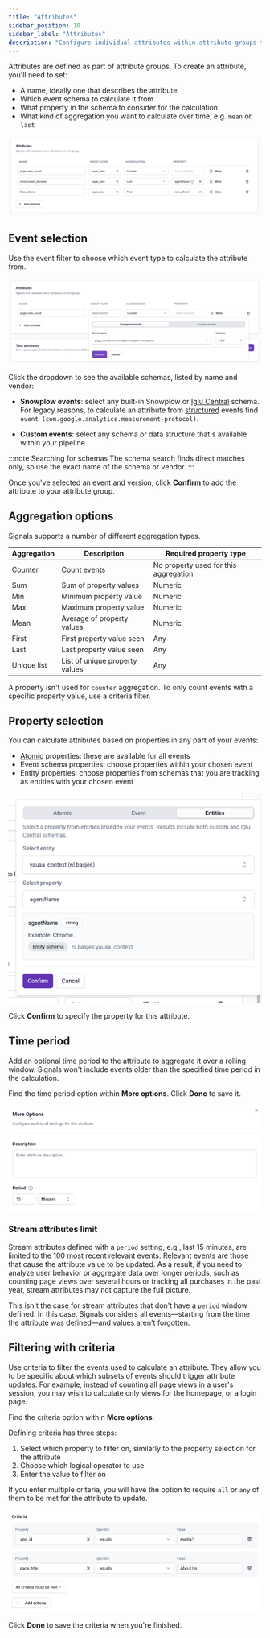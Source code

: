 ```yaml
---
title: "Attributes"
sidebar_position: 10
sidebar_label: "Attributes"
description: "Configure individual attributes within attribute groups to specify event schemas, properties, and aggregation methods for Signals calculations."
---
```


Attributes are defined as part of attribute groups. To create an attribute, you'll need to set:
* A name, ideally one that describes the attribute
* Which event schema to calculate it from
* What property in the schema to consider for the calculation
* What kind of aggregation you want to calculate over time, e.g. `mean` or `last`

![](../../images/attribute-group-attributes.png)

## Event selection

Use the event filter to choose which event type to calculate the attribute from.

![](../../images/attribute-event-filter.png)

Click the dropdown to see the available schemas, listed by name and vendor:

* **Snowplow events**: select any built-in Snowplow or [Iglu Central](https://iglucentral.com) schema. For legacy reasons, to calculate an attribute from [structured](/docs/events/custom-events/structured-events/index.md) events find `event (com.google.analytics.measurement-protocol)`.

* **Custom events**: select any schema or data structure that's available within your pipeline.

:::note Searching for schemas
The schema search finds direct matches only, so use the exact name of the schema or vendor.
:::

Once you've selected an event and version, click **Confirm** to add the attribute to your attribute group.

## Aggregation options

Signals supports a number of different aggregation types.

| Aggregation | Description                    | Required property type                |
| ----------- | ------------------------------ | ------------------------------------- |
| Counter     | Count events                   | No property used for this aggregation |
| Sum         | Sum of property values         | Numeric                               |
| Min         | Minimum property value         | Numeric                               |
| Max         | Maximum property value         | Numeric                               |
| Mean        | Average of property values     | Numeric                               |
| First       | First property value seen      | Any                                   |
| Last        | Last property value seen       | Any                                   |
| Unique list | List of unique property values | Any                                   |

A property isn't used for `counter` aggregation. To only count events with a specific property value, use a criteria filter.

## Property selection

You can calculate attributes based on properties in any part of your events:
* [Atomic](/docs/fundamentals/canonical-event/index.md) properties: these are available for all events
* Event schema properties: choose properties within your chosen event
* Entity properties: choose properties from schemas that you are tracking as entities with your chosen event

![](../../images/attribute-property-selector.png)

Click **Confirm** to specify the property for this attribute.

## Time period

Add an optional time period to the attribute to aggregate it over a rolling window. Signals won't include events older than the specified time period in the calculation.

Find the time period option within **More options**. Click **Done** to save it.

![](../../images/attribute-set-period.png)

### Stream attributes limit

Stream attributes defined with a `period` setting, e.g., last 15 minutes, are limited to the 100 most recent relevant events. Relevant events are those that cause the attribute value to be updated. As a result, if you need to analyze user behavior or aggregate data over longer periods, such as counting page views over several hours or tracking all purchases in the past year, stream attributes may not capture the full picture.

This isn't the case for stream attributes that don't have a `period` window defined. In this case, Signals considers all events—starting from the time the attribute was defined—and values aren't forgotten.

## Filtering with criteria

Use criteria to filter the events used to calculate an attribute. They allow you to be specific about which subsets of events should trigger attribute updates. For example, instead of counting all page views in a user's session, you may wish to calculate only views for the homepage, or a login page.

Find the criteria option within **More options**.

Defining criteria has three steps:
1. Select which property to filter on, similarly to the property selection for the attribute
2. Choose which logical operator to use
3. Enter the value to filter on

If you enter multiple criteria, you will have the option to require `all` or `any` of them to be met for the attribute to update.

![](../../images/attribute-criteria.png)

Click **Done** to save the criteria when you're finished.
